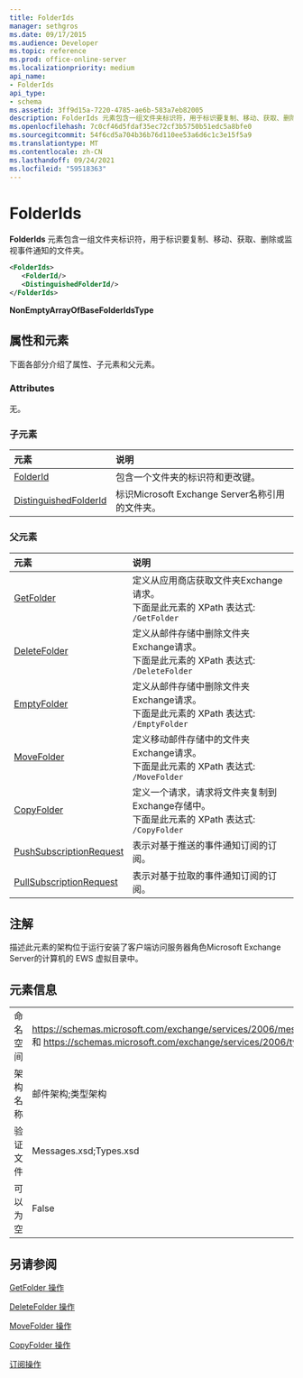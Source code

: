 ```yaml
---
title: FolderIds
manager: sethgros
ms.date: 09/17/2015
ms.audience: Developer
ms.topic: reference
ms.prod: office-online-server
ms.localizationpriority: medium
api_name:
- FolderIds
api_type:
- schema
ms.assetid: 3ff9d15a-7220-4785-ae6b-583a7eb82005
description: FolderIds 元素包含一组文件夹标识符，用于标识要复制、移动、获取、删除或监视事件通知的文件夹。
ms.openlocfilehash: 7c0cf46d5fdaf35ec72cf3b5750b51edc5a8bfe0
ms.sourcegitcommit: 54f6cd5a704b36b76d110ee53a6d6c1c3e15f5a9
ms.translationtype: MT
ms.contentlocale: zh-CN
ms.lasthandoff: 09/24/2021
ms.locfileid: "59518363"
---
```

# <a name="folderids"></a>FolderIds

**FolderIds** 元素包含一组文件夹标识符，用于标识要复制、移动、获取、删除或监视事件通知的文件夹。 
  
```xml
<FolderIds>
   <FolderId/>
   <DistinguishedFolderId/>
</FolderIds>
```

 **NonEmptyArrayOfBaseFolderIdsType**
## <a name="attributes-and-elements"></a>属性和元素

下面各部分介绍了属性、子元素和父元素。
  
### <a name="attributes"></a>Attributes

无。
  
### <a name="child-elements"></a>子元素

|**元素**|**说明**|
|:-----|:-----|
|[FolderId](folderid.md) <br/> |包含一个文件夹的标识符和更改键。  <br/> |
|[DistinguishedFolderId](distinguishedfolderid.md) <br/> |标识Microsoft Exchange Server名称引用的文件夹。  <br/> |
   
### <a name="parent-elements"></a>父元素

|**元素**|**说明**|
|:-----|:-----|
|[GetFolder](getfolder.md) <br/> |定义从应用商店获取文件夹Exchange请求。  <br/> 下面是此元素的 XPath 表达式:  `/GetFolder` <br/> |
|[DeleteFolder](deletefolder.md) <br/> |定义从邮件存储中删除文件夹Exchange请求。  <br/> 下面是此元素的 XPath 表达式:  `/DeleteFolder` <br/> |
|[EmptyFolder](emptyfolder.md) <br/> |定义从邮件存储中删除文件夹Exchange请求。  <br/> 下面是此元素的 XPath 表达式:  `/EmptyFolder` <br/> |
|[MoveFolder](movefolder.md) <br/> |定义移动邮件存储中的文件夹Exchange请求。  <br/> 下面是此元素的 XPath 表达式:  `/MoveFolder` <br/> |
|[CopyFolder](copyfolder.md) <br/> |定义一个请求，请求将文件夹复制到Exchange存储中。  <br/> 下面是此元素的 XPath 表达式:  `/CopyFolder` <br/> |
|[PushSubscriptionRequest](pushsubscriptionrequest.md) <br/> |表示对基于推送的事件通知订阅的订阅。  <br/> |
|[PullSubscriptionRequest](pullsubscriptionrequest.md) <br/> |表示对基于拉取的事件通知订阅的订阅。  <br/> |
   
## <a name="remarks"></a>注解

描述此元素的架构位于运行安装了客户端访问服务器角色Microsoft Exchange Server的计算机的 EWS 虚拟目录中。
  
## <a name="element-information"></a>元素信息

|||
|:-----|:-----|
|命名空间  <br/> |https://schemas.microsoft.com/exchange/services/2006/messages 和 https://schemas.microsoft.com/exchange/services/2006/types  <br/> |
|架构名称  <br/> |邮件架构;类型架构  <br/> |
|验证文件  <br/> |Messages.xsd;Types.xsd  <br/> |
|可以为空  <br/> |False  <br/> |
   
## <a name="see-also"></a>另请参阅



[GetFolder 操作](getfolder-operation.md)
  
[DeleteFolder 操作](deletefolder-operation.md)
  
[MoveFolder 操作](movefolder-operation.md)
  
[CopyFolder 操作](copyfolder-operation.md)
  
[订阅操作](subscribe-operation.md)

